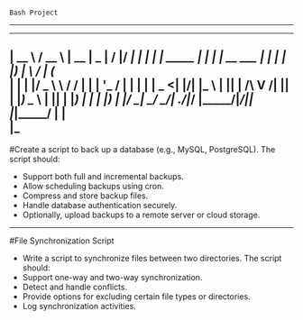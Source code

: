                                                                        Bash Project 
----------------------------------------------------------------------------------------------------------------------------------------------------------------------------------------------------------------

  _____              ____              _____  ____  __  __  _____ 
 |  __ \            / __ \            |  __ \|  _ \|  \/  |/ ____|
 | |  | | _____   _| |  | |_ __  ___  | |  | | |_) | \  / | (___  
 | |  | |/ _ \ \ / / |  | | '_ \/ __| | |  | |  _ <| |\/| |\___ \ 
 | |__| |  __/\ V /| |__| | |_) \__ \ | |__| | |_) | |  | |____) |
 |_____/ \___| \_/  \____/| .__/|___/ |_____/|____/|_|  |_|_____/ 
                          | |                                     
                          |_
---------------------------------------------------------------------------------------------------------------------------------------------------------------------------------------------------------------- 
#Create a script to back up a database (e.g., MySQL, PostgreSQL). The script should:

- Support both full and incremental backups.
- Allow scheduling backups using cron.
- Compress and store backup files.
- Handle database authentication securely.
- Optionally, upload backups to a remote server or cloud storage.

----------------------------------------------------------------------------------------------------------------------------------------------------------------------------------------------------------------

#File Synchronization Script
- Write a script to synchronize files between two directories. The script should:
- Support one-way and two-way synchronization.
- Detect and handle conflicts.
- Provide options for excluding certain file types or directories.
- Log synchronization activities.





